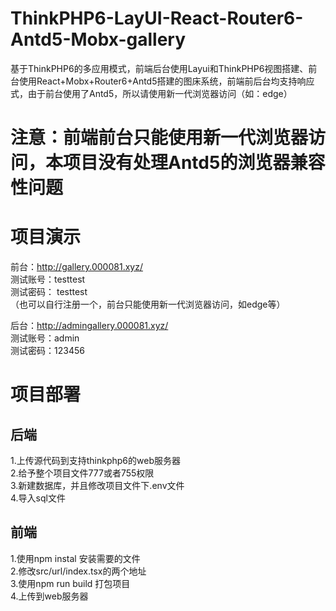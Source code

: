 # ThinkPHP6-LayUI-React-Router6-Antd5-Mobx-gallery
基于ThinkPHP6的多应用模式，前端后台使用Layui和ThinkPHP6视图搭建、前台使用React+Mobx+Router6+Antd5搭建的图床系统，前端前后台均支持响应式，由于前台使用了Antd5，所以请使用新一代浏览器访问（如：edge）  
# 注意：前端前台只能使用新一代浏览器访问，本项目没有处理Antd5的浏览器兼容性问题

# 项目演示
前台：http://gallery.000081.xyz/  
测试账号：testtest  
测试密码： testtest   
（也可以自行注册一个，前台只能使用新一代浏览器访问，如edge等）  
  
后台：http://admingallery.000081.xyz/   
测试账号：admin    
测试密码：123456    
  
# 项目部署 
## 后端
1.上传源代码到支持thinkphp6的web服务器  
2.给予整个项目文件777或者755权限  
3.新建数据库，并且修改项目文件下.env文件  
4.导入sql文件  

## 前端
1.使用npm instal 安装需要的文件  
2.修改src/url/index.tsx的两个地址  
3.使用npm run build 打包项目  
4.上传到web服务器
